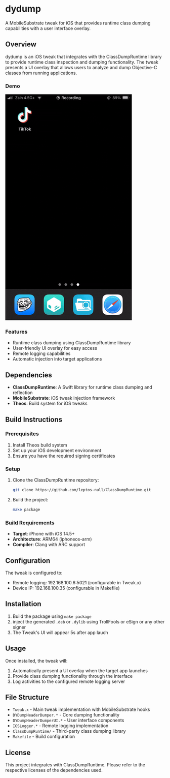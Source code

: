 # dydump

A MobileSubstrate tweak for iOS that provides runtime class dumping capabilities with a user interface overlay.

## Overview

dydump is an iOS tweak that integrates with the ClassDumpRuntime library to provide runtime class inspection and dumping functionality. The tweak presents a UI overlay that allows users to analyze and dump Objective-C classes from running applications.

### Demo

![demo](https://github.com/raulsaeed/dydump/blob/5b8e81df83f922cf6c31763f39738771e558b730/screenshots/dydump_demo.gif)

### Features

- Runtime class dumping using ClassDumpRuntime library
- User-friendly UI overlay for easy access
- Remote logging capabilities
- Automatic injection into target applications

## Dependencies

- **ClassDumpRuntime**: A Swift library for runtime class dumping and reflection
- **MobileSubstrate**: iOS tweak injection framework
- **Theos**: Build system for iOS tweaks

## Build Instructions

### Prerequisites

1. Install Theos build system
2. Set up your iOS development environment
3. Ensure you have the required signing certificates

### Setup

1. Clone the ClassDumpRuntime repository:
   ```bash
   git clone https://github.com/leptos-null/ClassDumpRuntime.git
   ```

2. Build the project:
   ```bash
   make package
   ```

### Build Requirements

- **Target**: iPhone with iOS 14.5+
- **Architecture**: ARM64 (iphoneos-arm)
- **Compiler**: Clang with ARC support

## Configuration

The tweak is configured to:
- Remote logging: 192.168.100.6:5021 (configurable in Tweak.x)
- Device IP: 192.168.100.35 (configurable in Makefile)

## Installation

1. Build the package using `make package`
2. inject the generated `.deb` or `.dylib` using TrollFools or eSign or any other signer   
3. The Tweak's UI will appear 5s after app lauch 

## Usage

Once installed, the tweak will:
1. Automatically present a UI overlay when the target app launches
2. Provide class dumping functionality through the interface
3. Log activities to the configured remote logging server

## File Structure

- `Tweak.x` - Main tweak implementation with MobileSubstrate hooks
- `DYDumpHeaderDumper.*` - Core dumping functionality
- `DYDumpHeaderDumperUI.*` - User interface components
- `IOSLogger.*` - Remote logging implementation
- `ClassDumpRuntime/` - Third-party class dumping library
- `Makefile` - Build configuration

## License

This project integrates with ClassDumpRuntime. Please refer to the respective licenses of the dependencies used.
